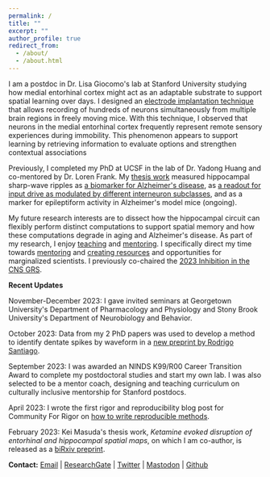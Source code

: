 ```yaml
---
permalink: /
title: ""
excerpt: ""
author_profile: true
redirect_from: 
  - /about/
  - /about.html
---
```


I am a postdoc in Dr. Lisa Giocomo's lab at Stanford University studying how medial entorhinal cortex might act as an adaptable substrate to support spatial learning over days. I designed an [electrode implantation technique](https://dx.doi.org/10.17504/protocols.io.e6nvwjo87lmk/v2) that allows recording of hundreds of neurons simultaneously from multiple brain regions in freely moving mice. With this technique, I observed that neurons in the medial entorhinal cortex frequently represent remote sensory experiences during immobility. This phenomenon appears to support learning by retrieving information to evaluate options and strengthen contextual associations

Previously, I completed my PhD at UCSF in the lab of Dr. Yadong Huang and co-mentored by Dr. Loren Frank. My [thesis work](/research) measured hippocampal sharp-wave ripples as [a biomarker for Alzheimer's disease](https://www.cell.com/cell-reports/fulltext/S2211-1247(19)31370-1), as [a readout for input drive as modulated by different interneuron subclasses](https://www.cell.com/cell-reports/fulltext/S2211-1247(21)01655-7), and as a marker for epileptiform activity in Alzheimer's model mice (ongoing).

My future research interests are to dissect how the hippocampal circuit can flexibly perform distinct computations to support spatial memory and how these computations degrade in aging and Alzheimer's disease. As part of my research, I enjoy [teaching](/teaching) and [mentoring](/service). I specifically direct my time towards [mentoring](/dei) and [creating resources](/resources) and opportunities for marginalized scientists. I previously co-chaired the [2023 Inhibition in the CNS GRS](/grs).

**Recent Updates**

November-December 2023: I gave invited seminars at Georgetown University's Department of Pharmacology and Physiology and Stony Brook University's Department of Neurobiology and Behavior.

October 2023: Data from my 2 PhD papers was used to develop a method to identify dentate spikes by waveform in a [new preprint by Rodrigo Santiago](https://www.biorxiv.org/content/10.1101/2023.10.24.563826v1).

September 2023: I was awarded an NINDS K99/R00 Career Transition Award to complete my postdoctoral studies and start my own lab. I was also selected to be a mentor coach, designing and teaching curriculum on culturally inclusive mentorship for Stanford postdocs.

April 2023: I wrote the first rigor and reproducibility blog post for Community For Rigor on [how to write reproducible methods](https://c4r.io/writing-methods-for-reproducibility/).

February 2023: Kei Masuda's thesis work, _Ketamine evoked disruption of entorhinal and hippocampal spatial maps_, on which I am co-author, is released as a [biRxiv preprint](https://www.biorxiv.org/content/10.1101/2023.02.05.527227v1).


**Contact:** 
[Email](mailto:emily.aery.jones@stanford.edu) | [ResearchGate](https://www.researchgate.net/profile/Emily_Jones50) | [Twitter](https://twitter.com/EmilyAeryJones) | [Mastodon](https://qoto.org/@emily_aeryjones) | [Github](https://github.com/emilyasterjones/)